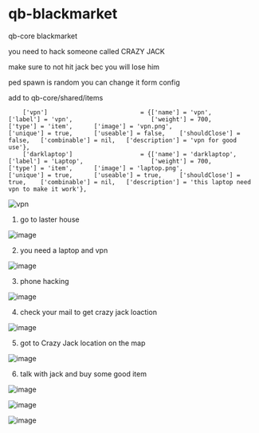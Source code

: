 # qb-blackmarket
qb-core blackmarket

you need to hack someone called CRAZY JACK 

make sure to not hit jack bec you will lose him

ped spawn is random you can change it form config

add to qb-core/shared/items

```
	['vpn'] 			 	 	     = {['name'] = 'vpn', 			  		        ['label'] = 'vpn', 					    ['weight'] = 700, 		['type'] = 'item', 		['image'] = 'vpn.png', 				    ['unique'] = true, 		['useable'] = false, 	['shouldClose'] = false,   ['combinable'] = nil,   ['description'] = 'vpn for good use'},
	['darklaptop'] 			 	 	 = {['name'] = 'darklaptop', 			  		['label'] = 'Laptop', 					['weight'] = 700, 		['type'] = 'item', 		['image'] = 'laptop.png', 				['unique'] = true, 		['useable'] = true, 	['shouldClose'] = true,    ['combinable'] = nil,   ['description'] = 'this laptop need vpn to make it work'},

```
![vpn](https://user-images.githubusercontent.com/89742984/190626872-e76710fb-ca0a-4231-9e0d-137bb909cb1c.png)


1)  go to laster house


![image](https://user-images.githubusercontent.com/89742984/190621380-b331e282-9798-48b3-a890-d04a9cdad645.png)

2)  you need a laptop and vpn


![image](https://user-images.githubusercontent.com/89742984/190621563-6be75ebc-dbe6-4efe-9e29-48638d1212dd.png)

3)  phone hacking

![image](https://user-images.githubusercontent.com/89742984/190622082-11b1b912-414e-4b3e-8a9f-86fde5a955c8.png)

4)  check your mail to get crazy jack loaction


![image](https://user-images.githubusercontent.com/89742984/190622765-21aac3fe-a723-44d8-8b00-f566dbe11136.png)

5)  got to Crazy Jack location on the map


![image](https://user-images.githubusercontent.com/89742984/190622904-64d64256-16b2-4156-8056-0f9742f0fe3c.png)

6)  talk with jack and buy some good item

![image](https://user-images.githubusercontent.com/89742984/190623303-f3247ff9-ef9c-4f1b-a814-4cf990a83608.png)


![image](https://user-images.githubusercontent.com/89742984/190623326-440f426f-aa3f-40a3-b4a8-2ae80c141a4e.png)


![image](https://user-images.githubusercontent.com/89742984/190623389-e8756c44-fa91-49dc-86ef-ea18c79d5633.png)


